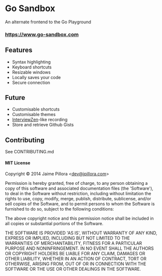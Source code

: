 # Go Sandbox

An alternate frontend to the Go Playground

### https://www.go-sandbox.com

## Features

* Syntax highlighting
* Keyboard shortcuts
* Resizable windows
* Locally saves your code
* Secure connection

## Future

* Customisable shortcuts
* Customisable themes
* [InterviewZen](http://www.interviewzen.com/)-like recording
* Store and retrieve Github Gists

## Contributing

See CONTRIBUTING.md

#### MIT License

Copyright © 2014 Jaime Pillora &lt;dev@jpillora.com&gt;

Permission is hereby granted, free of charge, to any person obtaining
a copy of this software and associated documentation files (the
'Software'), to deal in the Software without restriction, including
without limitation the rights to use, copy, modify, merge, publish,
distribute, sublicense, and/or sell copies of the Software, and to
permit persons to whom the Software is furnished to do so, subject to
the following conditions:

The above copyright notice and this permission notice shall be
included in all copies or substantial portions of the Software.

THE SOFTWARE IS PROVIDED 'AS IS', WITHOUT WARRANTY OF ANY KIND,
EXPRESS OR IMPLIED, INCLUDING BUT NOT LIMITED TO THE WARRANTIES OF
MERCHANTABILITY, FITNESS FOR A PARTICULAR PURPOSE AND NONINFRINGEMENT.
IN NO EVENT SHALL THE AUTHORS OR COPYRIGHT HOLDERS BE LIABLE FOR ANY
CLAIM, DAMAGES OR OTHER LIABILITY, WHETHER IN AN ACTION OF CONTRACT,
TORT OR OTHERWISE, ARISING FROM, OUT OF OR IN CONNECTION WITH THE
SOFTWARE OR THE USE OR OTHER DEALINGS IN THE SOFTWARE.
